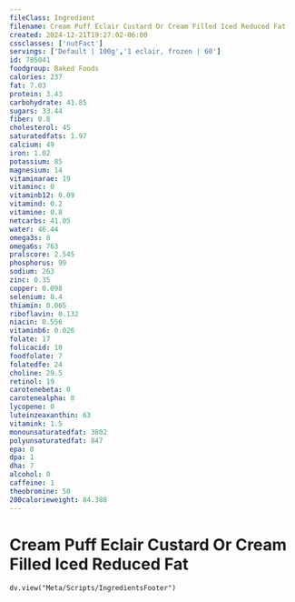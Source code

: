 ```yaml
---
fileClass: Ingredient
filename: Cream Puff Eclair Custard Or Cream Filled Iced Reduced Fat
created: 2024-12-21T19:27:02-06:00
cssclasses: ['nutFact']
servings: ['Default | 100g','1 eclair, frozen | 60']
id: 785041
foodgroup: Baked Foods
calories: 237
fat: 7.03
protein: 3.43
carbohydrate: 41.85
sugars: 33.44
fiber: 0.8
cholesterol: 45
saturatedfats: 1.97
calcium: 49
iron: 1.02
potassium: 85
magnesium: 14
vitaminarae: 19
vitaminc: 0
vitaminb12: 0.09
vitamind: 0.2
vitamine: 0.8
netcarbs: 41.05
water: 46.44
omega3s: 8
omega6s: 763
pralscore: 2.545
phosphorus: 99
sodium: 263
zinc: 0.35
copper: 0.098
selenium: 8.4
thiamin: 0.065
riboflavin: 0.132
niacin: 0.556
vitaminb6: 0.026
folate: 17
folicacid: 10
foodfolate: 7
folatedfe: 24
choline: 29.5
retinol: 19
carotenebeta: 0
carotenealpha: 0
lycopene: 0
luteinzeaxanthin: 63
vitamink: 1.5
monounsaturatedfat: 3802
polyunsaturatedfat: 847
epa: 0
dpa: 1
dha: 7
alcohol: 0
caffeine: 1
theobromine: 50
200calorieweight: 84.388
---
```


# Cream Puff Eclair Custard Or Cream Filled Iced Reduced Fat

```dataviewjs
dv.view("Meta/Scripts/IngredientsFooter")
```